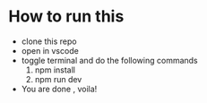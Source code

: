 # How to run this 

- clone this repo
- open in vscode
- toggle terminal and do the following commands
  1. npm install
  2. npm run dev
- You are done , voila!
